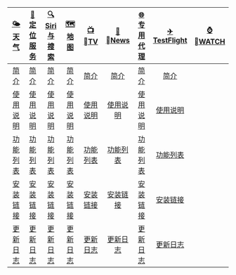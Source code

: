 
| [🌤<br>天气](./🌤-天气) | [📍<br>定位服务](./📍-定位服务) | [🔍<br>Siri与搜索](./🔍-Siri与搜索) | [🗺️<br>地图](./🗺-地图) | [📺<br>TV](./📺-TV) | [📰<br>News](./📰-News) | [🌐<br>专用代理](./🌐-专用代理) | [✈<br>TestFlight](./✈-TestFlight) | [⌚️<br>WATCH](./⌚️-WATCH) |
| :---: | :---: | :---: | :---: | :---: | :---: | :---: | :---: | :---: |
| [简介](./🌤-天气#简介) | [简介](./📍-定位服务#简介) | [简介](./🔍-Siri与搜索#简介) | [简介](./🗺-地图#简介) | [简介](./📺-TV#简介) | [简介](./📰-News#简介) | [简介](./🌐-专用代理#简介) | [简介](./✈-TestFlight#简介) | |
| [使用说明](./🌤-天气#使用说明) | [使用说明](./📍-定位服务#使用说明) | [使用说明](./🔍-Siri与搜索#使用说明) | [使用说明](./🗺-地图#使用说明) | [使用说明](./📺-TV#使用说明) | [使用说明](./📰-News#使用说明) | [使用说明](./🌐-专用代理#使用说明) | [使用说明](./✈-TestFlight#使用说明) | |
| [功能列表](./🌤-天气#功能列表) | [功能列表](./📍-定位服务#功能列表) | [功能列表](./🔍-Siri与搜索#功能列表) | [功能列表](./🗺-地图#功能列表) | [功能列表](./📺-TV#功能列表) | [功能列表](./📰-News#功能列表) | [功能列表](./🌐-专用代理#功能列表) | [功能列表](./✈-TestFlight#功能列表) | |
| [安装链接](./🌤-天气#安装链接) | [安装链接](./📍-定位服务#安装链接) | [安装链接](./🔍-Siri与搜索#安装链接) | [安装链接](./🗺-地图#安装链接) | [安装链接](./📺-TV#安装链接) | [安装链接](./📰-News#安装链接) | [安装链接](./🌐-专用代理#安装链接) | [安装链接](./✈-TestFlight#安装链接) | |
| [更新日志](./🌤-天气#更新日志) | [更新日志](./📍-定位服务#更新日志) | [更新日志](./🔍-Siri与搜索#更新日志) | [更新日志](./🗺-地图#更新日志) | [更新日志](./📺-TV#更新日志) | [更新日志](./📰-News#更新日志) | [更新日志](./🌐-专用代理#更新日志) | [更新日志](./✈-TestFlight#更新日志) | |